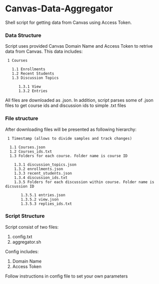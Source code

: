 # Canvas-Data-Aggregator
Shell script for getting data from Canvas using Access Token.

### Data Structure
Script uses provided Canvas Domain Name and Access Token to retrive data from Canvas. This data includes:

     1 Courses
     
       1.1 Enrollments
       1.2 Recent Students
       1.3 Discussion Topics  

          1.3.1 View
          1.3.2 Entries
   
All files are downloaded as .json. In addition, script parses some of .json files to get course ids and discussion ids to simple .txt files

### File structure
After downloading files will be presented as following hierarchy:

     1 Timestamp (allows to divide samples and track changes)

      1.1 Courses.json  
      1.2 Courses_ids.txt  
      1.3 Folders for each course. Folder name is course ID  

        1.3.1 discussion_topics.json    
        1.3.2 enrollments.json    
        1.3.3 recent_students.json    
        1.3.4 discussion_ids.txt    
        1.3.5 Folders for each discussion within course. Folder name is dicsussion ID   

           1.3.5.1 entries.json      
           1.3.5.2 view.json      
           1.3.5.3 replies_ids.txt



### Script Structure

Script consist of two files:
1. config.txt
2. aggregator.sh

Config includes:
1. Domain Name
2. Access Token

Follow instructions in config file to set your own parameters

